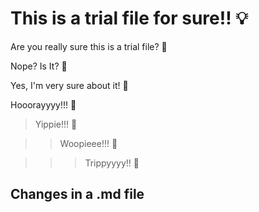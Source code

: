 # This is a trial file for sure!! 💡

Are you really sure this is a trial file? 🤗

Nope? Is It? 🦖

Yes, I'm very sure about it! 🤩

Hooorayyyy!!! 🎉

> Yippie!!! 🥳

>> Woopieee!!! 👯

>>> Trippyyyy!! 🦄

## Changes in a .md file
